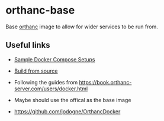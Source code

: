 # orthanc-base

Base [orthanc](https://www.orthanc-server.com/index.php) image to allow for wider services to be run from.

## Useful links
- [Sample Docker Compose Setups](https://github.com/orthanc-server/orthanc-setup-samples/tree/master)
- [Build from source](https://book.orthanc-server.com/faq/compiling.html)

- Following the guides from https://book.orthanc-server.com/users/docker.html 
- Maybe should use the offical as the base image
- https://github.com/jodogne/OrthancDocker